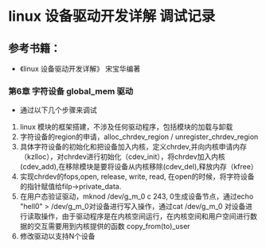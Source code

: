 # linux 设备驱动开发详解 调试记录
## 参考书籍：
- 《linux 设备驱动开发详解》 宋宝华编著
### 第6章 字符设备 global_mem 驱动
- 通过以下几个步骤来调试
1. linux 模块的框架搭建，不涉及任何驱动程序，包括模块的加载与卸载
2. 字符设备的region的申请，alloc_chrdev_region / unregister_chrdev_region
3. 具体字符设备的初始化和把设备加入内核，定义chrdev,并向内核申请内存（kzlloc），对chrdev进行初始化（cdev_init），将chrdev加入内核(cdev_add),在移除模块是要将设备从内核移除(cdev_del),释放内存（kfree）
4. 实现chrdev的fops,open, release, write, read, 在open的时候，将字符设备的指针赋值给filp->private_data.
5. 在用户态验证驱动，mknod /dev/g_m_0 c 243, 0生成设备节点，通过echo "hell0" > /dev/g_m_0对设备进行写入操作，通过cat /dev/g_m_0 对设备进行读取操作，由于驱动程序是在内核空间运行，在内核空间和用户空间进行数据的交互需要用到内核提供的函数 copy_from(to)_user
6. 修改驱动以支持N个设备

